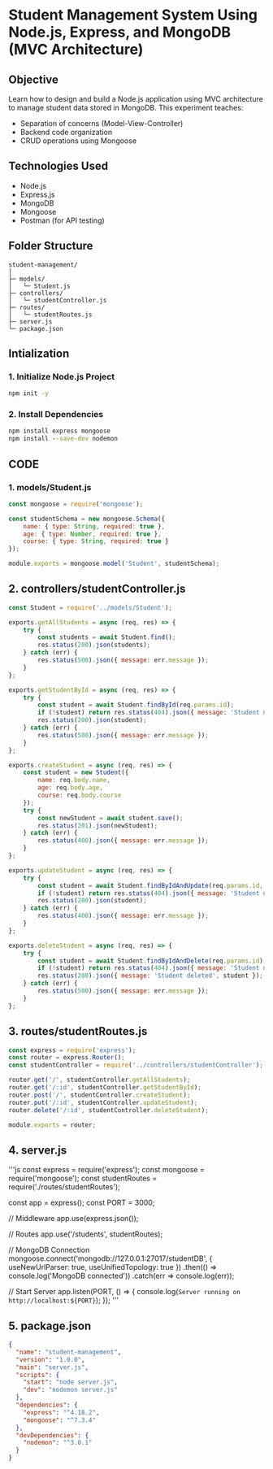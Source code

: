 # Student Management System Using Node.js, Express, and MongoDB (MVC Architecture)
## Objective
Learn how to design and build a Node.js application using MVC architecture to manage student data stored in MongoDB. This experiment teaches:
- Separation of concerns (Model-View-Controller)
- Backend code organization
- CRUD operations using Mongoose

## Technologies Used
- Node.js
- Express.js
- MongoDB
- Mongoose
- Postman (for API testing)

## Folder Structure
```
student-management/
│
├─ models/
│   └─ Student.js
├─ controllers/
│   └─ studentController.js
├─ routes/
│   └─ studentRoutes.js
├─ server.js
└─ package.json
```
## Intialization
### 1. Initialize Node.js Project
```cmd
npm init -y
```
### 2. Install Dependencies
```cmd
npm install express mongoose
npm install --save-dev nodemon
```

## CODE

### 1. models/Student.js
```js
const mongoose = require('mongoose');

const studentSchema = new mongoose.Schema({
    name: { type: String, required: true },
    age: { type: Number, required: true },
    course: { type: String, required: true }
});

module.exports = mongoose.model('Student', studentSchema);

```

## 2. controllers/studentController.js
```js
const Student = require('../models/Student');

exports.getAllStudents = async (req, res) => {
    try {
        const students = await Student.find();
        res.status(200).json(students);
    } catch (err) {
        res.status(500).json({ message: err.message });
    }
};

exports.getStudentById = async (req, res) => {
    try {
        const student = await Student.findById(req.params.id);
        if (!student) return res.status(404).json({ message: 'Student not found' });
        res.status(200).json(student);
    } catch (err) {
        res.status(500).json({ message: err.message });
    }
};

exports.createStudent = async (req, res) => {
    const student = new Student({
        name: req.body.name,
        age: req.body.age,
        course: req.body.course
    });
    try {
        const newStudent = await student.save();
        res.status(201).json(newStudent);
    } catch (err) {
        res.status(400).json({ message: err.message });
    }
};

exports.updateStudent = async (req, res) => {
    try {
        const student = await Student.findByIdAndUpdate(req.params.id, req.body, { new: true });
        if (!student) return res.status(404).json({ message: 'Student not found' });
        res.status(200).json(student);
    } catch (err) {
        res.status(400).json({ message: err.message });
    }
};

exports.deleteStudent = async (req, res) => {
    try {
        const student = await Student.findByIdAndDelete(req.params.id);
        if (!student) return res.status(404).json({ message: 'Student not found' });
        res.status(200).json({ message: 'Student deleted', student });
    } catch (err) {
        res.status(500).json({ message: err.message });
    }
};
```

## 3. routes/studentRoutes.js
```js
const express = require('express');
const router = express.Router();
const studentController = require('../controllers/studentController');

router.get('/', studentController.getAllStudents);
router.get('/:id', studentController.getStudentById);
router.post('/', studentController.createStudent);
router.put('/:id', studentController.updateStudent);
router.delete('/:id', studentController.deleteStudent);

module.exports = router;
```

## 4. server.js
'''js
const express = require('express');
const mongoose = require('mongoose');
const studentRoutes = require('./routes/studentRoutes');

const app = express();
const PORT = 3000;

// Middleware
app.use(express.json());

// Routes
app.use('/students', studentRoutes);

// MongoDB Connection
mongoose.connect('mongodb://127.0.0.1:27017/studentDB', { useNewUrlParser: true, useUnifiedTopology: true })
    .then(() => console.log('MongoDB connected'))
    .catch(err => console.log(err));

// Start Server
app.listen(PORT, () => {
    console.log(`Server running on http://localhost:${PORT}`);
});
'''
## 5. package.json
```json
{
  "name": "student-management",
  "version": "1.0.0",
  "main": "server.js",
  "scripts": {
    "start": "node server.js",
    "dev": "nodemon server.js"
  },
  "dependencies": {
    "express": "^4.18.2",
    "mongoose": "^7.3.4"
  },
  "devDependencies": {
    "nodemon": "^3.0.1"
  }
}

```

